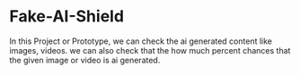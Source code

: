 # Fake-AI-Shield
In this Project or Prototype, we can check the ai generated content like images, videos.  we can also check that the how much percent chances that the given image or video is ai generated.
